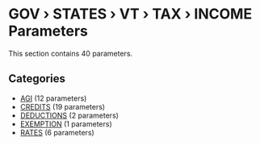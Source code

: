 # GOV › STATES › VT › TAX › INCOME Parameters

This section contains 40 parameters.

## Categories

- [AGI](agi/index.md) (12 parameters)
- [CREDITS](credits/index.md) (19 parameters)
- [DEDUCTIONS](deductions/index.md) (2 parameters)
- [EXEMPTION](exemption/index.md) (1 parameters)
- [RATES](rates/index.md) (6 parameters)
